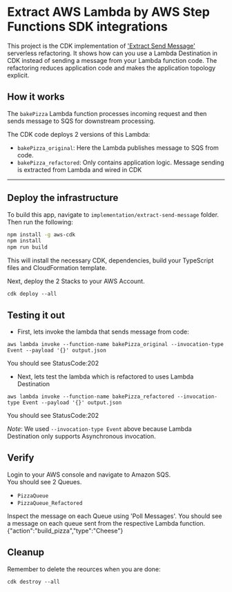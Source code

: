 # Extract  AWS Lambda by AWS Step Functions SDK integrations
This project is the CDK implementation of ['Extract Send Message'](https://serverlessland.com/refactoring-serverless/extract-send-message) serverless refactoring. It shows how can you use a Lambda Destination in CDK instead of sending a message from your Lambda function code. The refactoring reduces application code and makes the application topology explicit.


## How it works
The `bakePizza` Lambda function processes incoming request and then sends message to SQS for downstream processing.

The CDK code deploys 2 versions of this Lambda:
- `bakePizza_original`: Here the Lambda publishes message to SQS from code.
- `bakePizza_refactored`: Only contains application logic. Message sending is extracted from Lambda and wired in CDK

---
## Deploy the infrastructure


To build this app, navigate to `implementation/extract-send-message` folder. Then run the following:

```bash
npm install -g aws-cdk
npm install
npm run build
```

This will install the necessary CDK, dependencies, build your TypeScript files and CloudFormation template.

Next, deploy the 2 Stacks to your AWS Account.
``` 
cdk deploy --all
```


## Testing it out

- First, lets invoke the lambda that sends message from code:
``` 
aws lambda invoke --function-name bakePizza_original --invocation-type Event --payload '{}' output.json
```
You should see StatusCode:202

- Next, lets test the lambda which is refactored to uses Lambda Destination
 ``` 
aws lambda invoke --function-name bakePizza_refactored --invocation-type Event --payload '{}' output.json
``` 

You should see StatusCode:202     

*Note*: We used `--invocation-type Event`  above because Lambda Destination only supports Asynchronous invocation.


## Verify

Login to your AWS console and navigate to Amazon SQS.  
You should see 2 Queues.
- `PizzaQueue`
- `PizzaQueue_Refactored`

Inspect the message on each Queue using 'Poll Messages'. You should see a message on each queue sent from the respective Lambda function.
{"action":"build_pizza","type":"Cheese"}

## Cleanup

Remember to delete the reources when you are done:

```
cdk destroy --all
```
